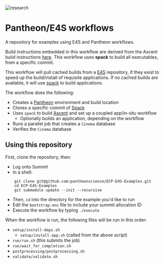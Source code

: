 ![research](https://pantheonscience.github.io/states/research.png)

# Pantheon/E4S workflows

A repository for examples using E4S and Pantheon workflows. 

Build instructions embedded in this workflow are derived from the Ascent build instructions [here](https://ascent.readthedocs.io/en/latest/BuildingAscent.html). This workflow uses **spack** to build all executables, from a specific commit.

This workflow will pull cached builds from a [E4S](https://e4s-project.github.io/) repository, if they exist
to speed up the build/install of requisite applications. If no cached builds are available, it will use
[spack](https://github.com/spack/spack) to build applications.

The workflow does the following:

- Creates a [Pantheon](http://pantheonscience.org/) environment and build location
- Clones a specific commit of [Spack](https://github.com/spack/spack)
- Uses `spack` to build [Ascent](https://ascent.readthedocs.io/en/latest/) and set up a coupled app/in-situ workflow
    - Optionally builds an application, depending on the workflow
- Runs a parallel job that creates a `Cinema` database
- Verifies the `Cinema` database

## Using this repository

First, clone the repository, then:

- Log onto Summit
- In a shell:
```
    git clone git@github.com:pantheonscience/ECP-E4S-Examples.git
    cd ECP-E4S-Examples
    git submodule update --init --recursive
```
- Then, `cd` into the directory for the example you'd like to run
- Edit the `bootstrap.env` file to include your summit allocation ID
- Execute the workflow by typing `./execute`

When the workflow is run, the following files will be run in this order:

- `setup/install-deps.sh`
   - `setup/install-app.sh` (called from the above script)
- `run/run.sh` (this submits the job)
- `run/wait_for_completion.sh`
- `postprocessing/postprocessing.sh`
- `validate/validate.sh`
